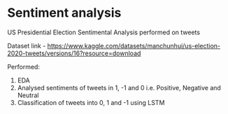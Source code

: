 # Sentiment analysis
US Presidential Election Sentimental Analysis performed on tweets

Dataset link - https://www.kaggle.com/datasets/manchunhui/us-election-2020-tweets/versions/16?resource=download

Performed: 
1. EDA
2. Analysed sentiments of tweets in 1, -1 and 0 i.e. Positive, Negative and Neutral
3. Classification of tweets into 0, 1 and -1 using LSTM
